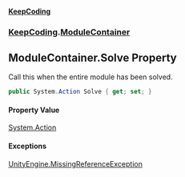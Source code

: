 #### [KeepCoding](index.md 'index')
### [KeepCoding](KeepCoding.md 'KeepCoding').[ModuleContainer](ModuleContainer.md 'KeepCoding.ModuleContainer')
## ModuleContainer.Solve Property
Call this when the entire module has been solved.  
```csharp
public System.Action Solve { get; set; }
```
#### Property Value
[System.Action](https://docs.microsoft.com/en-us/dotnet/api/System.Action 'System.Action')
#### Exceptions
[UnityEngine.MissingReferenceException](https://docs.microsoft.com/en-us/dotnet/api/UnityEngine.MissingReferenceException 'UnityEngine.MissingReferenceException')  
